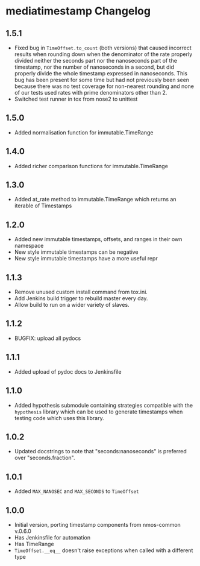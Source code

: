 # mediatimestamp Changelog

## 1.5.1
- Fixed bug in `TimeOffset.to_count` (both versions) that caused
  incorrect results when rounding down when the denominator of the
  rate properly divided neither the seconds part nor the nanoseconds
  part of the timestamp, nor the number of nanoseconds in a second,
  but did properly divide the whole timestamp expressed in
  nanoseconds. This bug has been present for some time but had not
  previously been seen because there was no test coverage for
  non-nearest rounding and none of our tests used rates with prime
  denominators other than 2.
- Switched test runner in tox from nose2 to unittest

## 1.5.0
- Added normalisation function for immutable.TimeRange

## 1.4.0
- Added richer comparison functions for immutable.TimeRange

## 1.3.0
- Added at_rate method to immutable.TimeRange which returns an
  iterable of Timestamps

## 1.2.0
- Added new immutable timestamps, offsets, and ranges in their own
namespace
- New style immutable timestamps can be negative
- New style immutable timestamps have a more useful repr

## 1.1.3
- Remove unused custom install command from tox.ini.
- Add Jenkins build trigger to rebuild master every day.
- Allow build to run on a wider variety of slaves.

## 1.1.2
- BUGFIX: upload all pydocs

## 1.1.1
- Added upload of pydoc docs to Jenkinsfile

## 1.1.0
- Added hypothesis submodule containing strategies compatible with the
  `hypothesis` library which can be used to generate timestamps when
  testing code which uses this library.

## 1.0.2
- Updated docstrings to note that "seconds:nanoseconds" is preferred over
  "seconds.fraction".

## 1.0.1
- Added `MAX_NANOSEC` and `MAX_SECONDS` to `TimeOffset`

## 1.0.0
- Initial version, porting timestamp components from nmos-common v.0.6.0
- Has Jenkinsfile for automation
- Has TimeRange
- `TimeOffset.__eq__` doesn't raise exceptions when called with a
  different type
